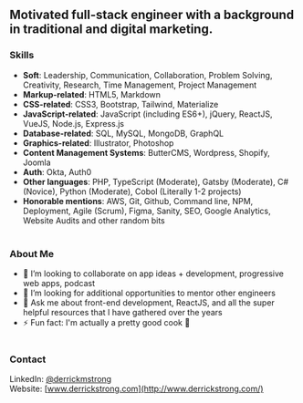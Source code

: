 <!--
**derrickmstrong/derrickmstrong** is a ✨ _special_ ✨ repository because its `README.md` (this file) appears on your GitHub profile.
-->
<!-- <img src="" width="900" /> -->

## Motivated full-stack engineer with a background in traditional and digital marketing.<br/>

### Skills
- <strong>Soft</strong>: Leadership, Communication, Collaboration, Problem Solving, Creativity, Research, Time Management, Project Management      
- <strong>Markup-related</strong>: HTML5, Markdown     
- <strong>CSS-related</strong>: CSS3, Bootstrap, Tailwind, Materialize       
- <strong>JavaScript-related</strong>: JavaScript (including ES6+), jQuery, ReactJS, VueJS, Node.js, Express.js   
- <strong>Database-related</strong>: SQL, MySQL, MongoDB, GraphQL        
- <strong>Graphics-related</strong>: Illustrator, Photoshop   
- <strong>Content Management Systems</strong>: ButterCMS, Wordpress, Shopify, Joomla
- <strong>Auth</strong>: Okta, Auth0  
- <strong>Other languages</strong>: PHP, TypeScript (Moderate), Gatsby (Moderate), C# (Novice), Python (Moderate), Cobol (Literally 1-2 projects)   
- <strong>Honorable mentions</strong>: AWS, Git, Github, Command line, NPM, Deployment, Agile (Scrum), Figma, Sanity, SEO, Google Analytics, Website Audits and other random bits <br/><br/>     

### About Me
- 👯 I’m looking to collaborate on app ideas + development, progressive web apps, podcast
- 🤔 I’m looking for additional opportunities to mentor other engineers
- 💬 Ask me about front-end development, ReactJS, and all the super helpful resources that I have gathered over the years
- ⚡ Fun fact: I'm actually a pretty good cook 🍜<br/><br/>

### Contact
LinkedIn: [@derrickmstrong](https://www.linkedin.com/in/derrickmstrong/) <br/>
Website: [www.derrickstrong.com](http://www.derrickstrong.com/)<br/><br/> 

<!--
## Content
<br><br>
###YouTube
[Visit My YouTube Channel](http://www.youtube.com/ds)
###Blog Post
[Visit Blog](http://www.blog.derrickstrong.com)
["How I Learned..."](http://www.blog.derrickstrong.com/how-i-learned...)
-->
